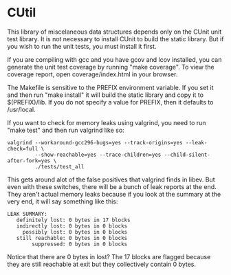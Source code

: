 CUtil
=====

This library of miscelaneous data structures depends only on the CUnit unit test library.  It is not necessary to install CUnit to build the static library.  But if you wish to run the unit tests, you must install it first.

If you are compiling with gcc and you have gcov and lcov installed, you can generate the unit test coverage by running "make coverage".  To view the coverage report, open coverage/index.html in your browser.

The Makefile is sensitive to the PREFIX environment variable.  If you set it and then run "make install" it will build the static library and copy it to $(PREFIX)/lib.  If you do not specify a value for PREFIX, then it defaults to /usr/local.

If you want to check for memory leaks using valgrind, you need to run "make test" and then run valgrind like so:

```
valgrind --workaround-gcc296-bugs=yes --track-origins=yes --leak-check=full \
         --show-reachable=yes --trace-children=yes --child-silent-after-fork=yes \
		 ./tests/test_all
```

This gets around alot of the false positives that valgrind finds in libev. But even with these switches, there will be a bunch of leak reports at the end. They aren't actual memory leaks because if you look at the summary at the very end, it will say something like this:

```
LEAK SUMMARY:
   definitely lost: 0 bytes in 17 blocks
   indirectly lost: 0 bytes in 0 blocks
     possibly lost: 0 bytes in 0 blocks
   still reachable: 0 bytes in 0 blocks
        suppressed: 0 bytes in 0 blocks
```

Notice that there are 0 bytes in lost?  The 17 blocks are flagged because they are still reachable at exit but they collectively contain 0 bytes.
